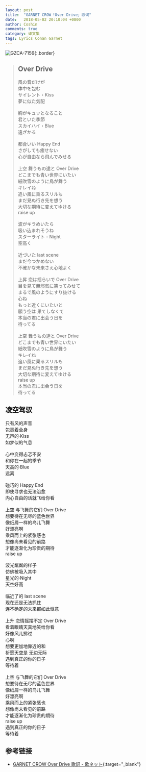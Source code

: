 ```yaml
---
layout: post
title:  "GARNET CROW「Over Drive」歌词"
date:   2018-05-02 20:10:04 +0800
author: Coshin
comments: true
category: 译文集
tags: Lyrics Conan Garnet
---
```

![GZCA-7156](https://ganekuro.github.io/images/discography/single/GZCA-7156.jpg){:.border}

<blockquote class="original">
  <h2>Over Drive</h2>
  <p>
    風の音だけが<br>
    体中を包む<br>
    サイレント・Kiss<br>
    夢に似た気配<br>
    <br>
    胸がキュッとなること<br>
    君といた季節<br>
    スカイハイ・Blue<br>
    遠ざかる<br>
    <br>
    都合いい Happy End<br>
    さがしても癒せない<br>
    心が自由なら飛んでみせる<br>
    <br>
    上空 舞うもの達と Over Drive<br>
    どこまでも青い世界にいたい<br>
    紙吹雪のように鳥が舞う<br>
    キレイね<br>
    追い風に乗るスリルも<br>
    まだ見ぬ行き先を想う<br>
    大切な期待に変えてゆける<br>
    raise up<br>
    <br>
    波がキラめいたら<br>
    吸い込まれそうね<br>
    スターライト・Night<br>
    空高く<br>
    <br>
    近づいた last scene<br>
    まだ今つかめない<br>
    不確かな未来さえ心地よく<br>
    <br>
    上昇 恋は揺らいで Over Drive<br>
    目を見て無邪気に笑ってみせて<br>
    まるで風のようにすり抜ける<br>
    心ね<br>
    もっと近くにいたいと<br>
    願う空は 果てしなくて<br>
    本当の君に出会う日を<br>
    待ってる<br>
    <br>
    上空 舞うもの達と Over Drive<br>
    どこまでも青い世界にいたい<br>
    紙吹雪のように鳥が舞う<br>
    キレイね<br>
    追い風に乗るスリルも<br>
    まだ見ぬ行き先を想う<br>
    大切な期待に変えてゆける<br>
    raise up<br>
    本当の君に出会う日を<br>
    待ってる
  </p>
</blockquote>

<div class="translation">
  <h2>凌空驾驭</h2>
  <p>
    只有风的声音<br>
    包裹着全身<br>
    无声的·Kiss<br>
    如梦似的气息<br>
    <br>
    心中变得忐忑不安<br>
    和你在一起的季节<br>
    天高的·Blue<br>
    远离<br>
    <br>
    碰巧的 Happy End<br>
    即使寻求也无法治愈<br>
    内心自由的话就飞给你看<br>
    <br>
    上空 与飞舞的它们 Over Drive<br>
    想要待在无尽的蓝色世界<br>
    像纸屑一样的鸟儿飞舞<br>
    好漂亮啊<br>
    乘风而上的紧张感也<br>
    想像尚未看见的前路<br>
    才能逐渐化为珍贵的期待<br>
    raise up<br>
    <br>
    波光粼粼的样子<br>
    仿佛被吸入其中<br>
    星光的·Night<br>
    天空好高<br>
    <br>
    临近了的 last scene<br>
    现在还是无法抓住<br>
    连不确定的未来都如此惬意<br>
    <br>
    上升 恋情摇摆不定 Over Drive<br>
    看着眼睛天真地笑给你看<br>
    好像风儿拂过<br>
    心啊<br>
    想要更加地靠近的和<br>
    祈愿天空是 无边无际<br>
    遇到真正的你的日子<br>
    等待着<br>
    <br>
    上空 与飞舞的它们 Over Drive<br>
    想要待在无尽的蓝色世界<br>
    像纸屑一样的鸟儿飞舞<br>
    好漂亮啊<br>
    乘风而上的紧张感也<br>
    想像尚未看见的前路<br>
    才能逐渐化为珍贵的期待<br>
    raise up<br>
    遇到真正的你的日子<br>
    等待着
  </p>
</div>

## 参考链接

* [GARNET CROW Over Drive 歌詞 - 歌ネット](https://www.uta-net.com/song/93464/){:target="_blank"}

